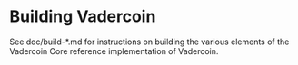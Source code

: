 Building Vadercoin
================

See doc/build-*.md for instructions on building the various
elements of the Vadercoin Core reference implementation of Vadercoin.
